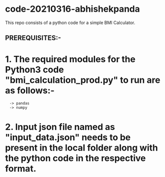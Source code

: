 # code-20210316-abhishekpanda
This repo consists of a python code for a simple BMI Calculator. 

PREREQUISITES:-
----------------
# 1. The required modules for the Python3 code "bmi_calculation_prod.py" to run are as follows:-
      -> pandas 
      -> numpy
      
# 2. Input json file named as "input_data.json" needs to be present in the local folder along with the python code in the respective format.
